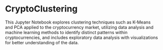 # CryptoClustering

This Jupyter Notebook explores clustering techniques such as K-Means and PCA applied to the cryptocurrency market, utilizing data analysis and machine learning methods to identify distinct patterns within cryptocurrencies, and includes exploratory data analysis with visualizations for better understanding of the data.